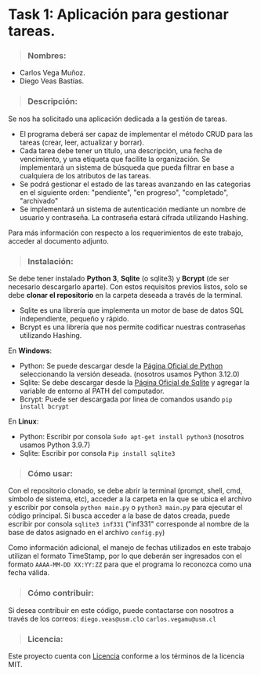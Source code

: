 # Task 1: Aplicación para gestionar tareas.

> ### Nombres: 
- Carlos Vega Muñoz.
- Diego Veas Bastías.


> ### Descripción:

 Se nos ha solicitado una aplicación dedicada a la gestión de tareas. 
 - El programa deberá ser capaz de implementar el método CRUD para las tareas (crear, leer, actualizar y borrar).
 - Cada tarea debe tener un título, una descripción, una fecha de vencimiento, y una etiqueta que facilite la organización. Se implementará un sistema de búsqueda que pueda filtrar en base a cualquiera de los atributos de las tareas.
 - Se podrá gestionar el estado de las tareas avanzando en las categorias en el siguiente orden: "pendiente", "en progreso", "completado", "archivado"
 - Se implementará un sistema de autenticación mediante un nombre de usuario y contraseña. La contraseña estará cifrada utilizando Hashing.
   
Para más información con respecto a los requerimientos de este trabajo, acceder al documento adjunto.
    
> ### Instalación:
  
Se debe tener instalado __Python 3__, __Sqlite__ (o sqlite3) y __Bcrypt__ (de ser necesario descargarlo aparte). Con estos requisitos previos listos, solo se debe __clonar el repositorio__ en la carpeta deseada a través de la terminal. 

- Sqlite es una librería que implementa un motor de base de datos SQL independiente, pequeño y rápido.
- Bcrypt es una librería que nos permite codificar nuestras contraseñas utilizando Hashing.

En __Windows__:

- Python: Se puede descargar desde la [Página Oficial de Python](https://www.python.org/downloads/) seleccionando la versión deseada. (nosotros usamos Python 3.12.0)
- Sqlite: Se debe descargar desde la [Página Oficial de Sqlite](https://www.sqlite.org/download.html) y agregar la variable de entorno al PATH del computador.
- Bcrypt: Puede ser descargada por linea de comandos usando `pip install bcrypt`
  
En __Linux__:

- Python: Escribir por consola `Sudo apt-get install python3` (nosotros usamos Python 3.9.7)
- Sqlite: Escribir por consola `Pip install sqlite3`

> ### Cómo usar:

Con el repositorio clonado, se debe abrir la terminal (prompt, shell, cmd, símbolo de sistema, etc), acceder a la carpeta en la que se ubica el archivo y escribir por consola `python main.py` o `python3 main.py` para ejecutar el código principal. Si busca acceder a la base de datos creada, puede escribir por consola `sqlite3 inf331` ("inf331" corresponde al nombre de la base de datos asignado en el archivo `config.py`)

Como información adicional, el manejo de fechas utilizados en este trabajo utilizan el formato TimeStamp, por lo que deberán ser ingresados con el formato `AAAA-MM-DD XX:YY:ZZ` para que el programa lo reconozca como una fecha válida.

> ### Cómo contribuir:

Si desea contribuir en este código, puede contactarse con nosotros a través de los correos: `diego.veas@usm.cl`o `carlos.vegamu@usm.cl`

> ### Licencia:

Este proyecto cuenta con [Licencia](LICENSE.txt) conforme a los términos de la licencia MIT. 
